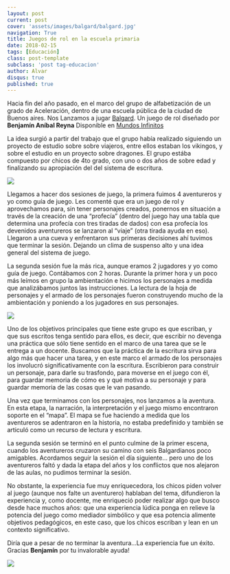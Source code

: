 ```yaml
---
layout: post
current: post
cover: 'assets/images/balgard/balgard.jpg'
navigation: True
title: Juegos de rol en la escuela primaria
date: 2018-02-15
tags: [Educación]
class: post-template
subclass: 'post tag-educacion'
author: Alvar
disqus: true
published: true
---
```


Hacia fin del año pasado,  en el marco del grupo de alfabetización de un grado de Aceleración, dentro de una escuela pública de la ciudad de Buenos aires. Nos Lanzamos a jugar [Balgard](http://www.mediafire.com/file/ksd45g5i1e54dak/Balgard.pdf). Un juego de rol diseñado por **Benjamín Aníbal Reyna** Disponible en [Mundos Infinitos](http://mundosinfinitos.webs.com)


La idea surgió a partir del trabajo que el grupo había realizado siguiendo un proyecto de estudio sobre sobre viajeros, entre ellos estaban los vikingos, y sobre el estudio en un proyecto sobre dragones.
El grupo estába compuesto por chicos de 4to grado, con uno o dos años de sobre edad y finalizando su apropiación del del sistema de escritura.


<a href="{{site.url}}{{site.baseurl}}assets/images/balgard/balgard1.jpg" data-lightbox="Juego de Rol" title="Balgard en acción">
<img src="//images.weserv.nl/?url={{ site.url | replace: 'http://','' | replace: 'https://',''}}{{site.baseurl}}assets/images/balgard/balgard1.jpg&w=300&h=300&output=jpg&q=50&t=square"></a>


Llegamos a hacer dos sesiones de juego, la primera fuimos 4 aventureros y yo como guía de juego. Les comenté que era un juego de rol y aprovechamos para, sin tener personajes creados, ponernos en situación a través de la creación de una “profecía” (dentro del juego hay una tabla que determina una profecía con tres tiradas de dados) con esa profecía los devenidos aventureros se lanzaron al “viaje” (otra tirada ayuda en eso). Llegaron a una cueva y enfrentaron sus primeras decisiones ahí tuvimos que terminar la sesión. Dejando un clima de suspenso alto y una idea general del sistema de juego.

La segunda sesión fue la más rica, aunque eramos 2 jugadores y yo como  guía de juego. Contábamos con 2 horas. Durante la primer hora y un poco más leímos en grupo la ambientación e hicimos los personajes a medida que analizábamos juntos las instrucciones.
La lectura de la hoja de personajes y el armado de los personajes fueron construyendo mucho de la ambientación y poniendo a los jugadores en sus personajes.

<a href="{{site.url}}{{site.baseurl}}assets/images/balgard/balgard2.jpg" data-lightbox="Juego de Rol" title="Balgard en acción">
<img src="//images.weserv.nl/?url={{ site.url | replace: 'http://','' | replace: 'https://',''}}{{site.baseurl}}assets/images/balgard/balgard2.jpg&w=300&h=300&output=jpg&q=50&t=square"></a>

Uno de los objetivos principales que tiene este grupo es que escriban, y que sus escritos tenga sentido para ellos, es decir, que escribir no devenga una práctica que sólo tiene sentido en el marco de una tarea que se le entrega a un docente. Buscamos que la práctica de la escritura sirva para algo más que hacer una tarea, y en este marco el armado de los personajes los involucró significativamente con la escritura. Escribieron para construir un personaje, para darle su trasfondo, para moverse en el juego con él, para guardar memoria de cómo es y qué motiva a su personaje y para guardar memoria de las cosas que le van pasando.

Una vez que terminamos con los personajes, nos lanzamos a la aventura. En esta etapa, la narración, la interpretación y el juego mismo encontraron soporte en el “mapa”. El mapa se fue haciendo a medida que los aventureros se adentraron en la historia, no estaba predefinido y también se articuló como un recurso de lectura y escritura.

La segunda sesión se terminó en el punto culmine de la primer escena, cuando los aventureros cruzaron su camino con seis Balgardianos poco amigables. Acordamos seguir la sesión el día siguiente… pero uno de los aventureros faltó y dada la etapa del años y los conflictos que nos alejaron de las aulas, no pudimos terminar la sesión.

No obstante, la experiencia fue muy enriquecedora, los chicos piden volver al juego (aunque nos falte un aventurero) hablaban del tema, difundieron la experiencia y, como docente, me enriqueció poder realizar algo que busco desde hace muchos años: que una experiencia lúdica ponga en relieve la potencia del juego como mediador simbólico y que esa potencia alimente objetivos pedagógicos, en este caso, que los chicos escriban y lean en un contexto significativo.

Diría que a pesar de no terminar la aventura...La experiencia fue un éxito. Gracias **Benjamín** por tu invalorable ayuda!

<a href="{{site.url}}{{site.baseurl}}assets/images/balgard/balgardreco.jpg" data-lightbox="Juego de Rol" title="Balgard en acción">
<img src="//images.weserv.nl/?url={{ site.url | replace: 'http://','' | replace: 'https://','' }}{{site.baseurl}}assets/images/balgard/balgardreco.jpg&w=300&h=300&output=jpg&q=50&t=square"></a>
